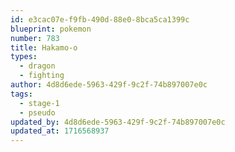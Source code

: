 ```yaml
---
id: e3cac07e-f9fb-490d-88e0-8bca5ca1399c
blueprint: pokemon
number: 783
title: Hakamo-o
types:
  - dragon
  - fighting
author: 4d8d6ede-5963-429f-9c2f-74b897007e0c
tags:
  - stage-1
  - pseudo
updated_by: 4d8d6ede-5963-429f-9c2f-74b897007e0c
updated_at: 1716568937
---
```

